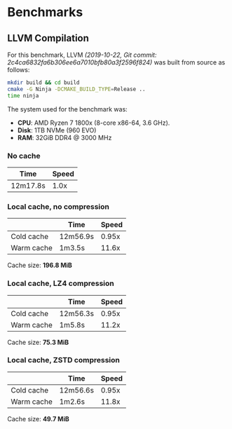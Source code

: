 # Benchmarks

## LLVM Compilation

For this benchmark, LLVM *(2019-10-22, Git commit: 2c4ca6832fa6b306ee6a7010bfb80a3f2596f824)* was built from source as follows:

```sh
mkdir build && cd build
cmake -G Ninja -DCMAKE_BUILD_TYPE=Release ..
time ninja
```

The system used for the benchmark was:

* **CPU**: AMD Ryzen 7 1800x (8-core x86-64, 3.6 GHz).
* **Disk**: 1TB NVMe (960 EVO)
* **RAM**: 32GiB DDR4 @ 3000 MHz

### No cache

| Time | Speed |
|---|---|
| 12m17.8s | 1.0x |


### Local cache, no compression

|  | Time | Speed |
|---|---|---|
| Cold cache | 12m56.9s | 0.95x |
| Warm cache | 1m3.5s | 11.6x |

Cache size: **196.8 MiB**


### Local cache, LZ4 compression

|  | Time | Speed |
|---|---|---|
| Cold cache | 12m56.3s | 0.95x |
| Warm cache | 1m5.8s | 11.2x |

Cache size: **75.3 MiB**


### Local cache, ZSTD compression

|  | Time | Speed |
|---|---|---|
| Cold cache | 12m56.6s | 0.95x |
| Warm cache | 1m2.6s | 11.8x |

Cache size: **49.7 MiB**


